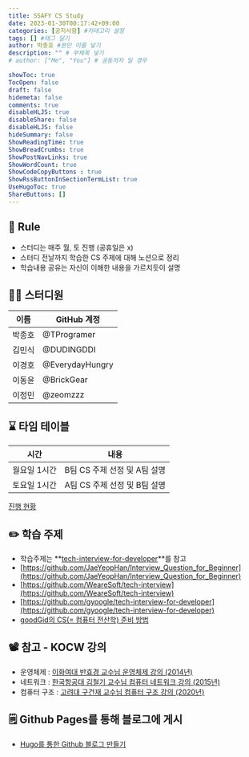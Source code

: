 ```yaml
---
title: SSAFY CS Study
date: 2023-01-30T00:17:42+09:00
categories: [공지사항] #카테고리 설정
tags: [] #태그 달기
author: 박종호 #본인 이름 넣기  
description: "" # 부제목 넣기
# author: ["Me", "You"] # 공동저자 일 경우

showToc: true
TocOpen: false
draft: false
hidemeta: false
comments: true
disableHLJS: true 
disableShare: false
disableHLJS: false  
hideSummary: false
ShowReadingTime: true
ShowBreadCrumbs: true
ShowPostNavLinks: true
ShowWordCount: true
ShowCodeCopyButtons : true
ShowRssButtonInSectionTermList: true
UseHugoToc: true
ShareButtons: []
---
```


## 📐 Rule

- 스터디는 매주 월, 토 진행 (공휴일은 x)
- 스터디 전날까지 학습한 CS 주제에 대해 노션으로 정리
- 학습내용 공유는 자신이 이해한 내용을 가르치듯이 설명

## 👨‍💻 스터디원

| 이름 | GitHub 계정 |
| --- | --- |
| 박종호 | @TProgramer |
| 김민식 | @DUDINGDDI |
| 이경호 | @EverydayHungry |
| 이동윤 | @BrickGear |
| 이정민 | @zeomzzz |

## ⌛ 타임 테이블

| 시간 | 내용 |
| --- | --- |
| 월요일 1시간 | B팀 CS 주제 선정 및 A팀 설명 |
| 토요일 1시간 | A팀 CS 주제 선정 및 B팀 설명 |

[진행 현황](https://www.notion.so/43e74b993ebf4fd4ad31817ea89818e1)

## ✏️ 학습 주제

- 학습주제는 **[tech-interview-for-developer](https://gyoogle.dev/blog/)**를 참고
- [https://github.com/JaeYeopHan/Interview_Question_for_Beginner](https://github.com/JaeYeopHan/Interview_Question_for_Beginner)
- [https://github.com/WeareSoft/tech-interview](https://github.com/WeareSoft/tech-interview)
- [https://github.com/gyoogle/tech-interview-for-developer](https://github.com/gyoogle/tech-interview-for-developer)
- [goodGid의 CS(= 컴퓨터 전산학) 준비 방법](https://goodgid.github.io/Prepared-for-Computer-Science/)

## 📽️ 참고 - KOCW 강의

- 운영체제 : [이화여대 반효경 교수님 운영체제 강의 (2014년)](http://www.kocw.net/home/cview.do?cid=3646706b4347ef09)
- 네트워크 : [한국항공대 김철기 교수님 컴퓨터 네트워크 강의 (2015년)](http://www.kocw.net/home/search/kemView.do?kemId=1159726)
- 컴퓨터 구조 : [고려대 구건재 교수님 컴퓨터 구조 강의 (2020년)](http://www.kocw.net/home/m/search/kemView.do?kemId=1389263)

## 🗒️ Github Pages를 통해 블로그에 게시

- [Hugo를 통한 Github 블로그 만들기](https://velog.io/@mellonggo/Github-%ED%8E%98%EC%9D%B4%EC%A7%80-%EB%B8%94%EB%A1%9C%EA%B7%B8-%EB%A7%8C%EB%93%A4%EA%B8%B0-with-Hugo)